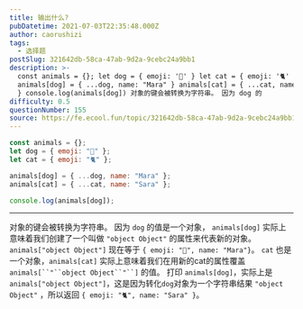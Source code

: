 ```yaml
---
title: 输出什么?
pubDatetime: 2021-07-03T22:35:48.000Z
author: caorushizi
tags:
  - 选择题
postSlug: 321642db-58ca-47ab-9d2a-9cebc24a9bb1
description: >-
  const animals = {}; let dog = { emoji: '🐶' } let cat = { emoji: '🐈' }
  animals[dog] = { ...dog, name: "Mara" } animals[cat] = { ...cat, name: "Sara"
  } console.log(animals[dog]) 对象的键会被转换为字符串。 因为 dog 的
difficulty: 0.5
questionNumber: 155
source: https://fe.ecool.fun/topic/321642db-58ca-47ab-9d2a-9cebc24a9bb1
---
```


```javascript
const animals = {};
let dog = { emoji: "🐶" };
let cat = { emoji: "🐈" };

animals[dog] = { ...dog, name: "Mara" };
animals[cat] = { ...cat, name: "Sara" };

console.log(animals[dog]);
```

---

对象的键会被转换为字符串。
因为 `dog` 的值是一个对象， `animals[dog]` 实际上意味着我们创建了一个叫做 `"object Object"` 的属性来代表新的对象。 `animals["object Object"]` 现在等于 `{ emoji: "🐶", name: "Mara"}`。
`cat` 也是一个对象，`animals[cat]` 实际上意味着我们在用新的cat的属性覆盖 `animals[``"``object Object``"``]` 的值。
打印 `animals[dog]`，实际上是`animals["object Object"]`，这是因为转化`dog`对象为一个字符串结果 `"object Object"` ，所以返回 `{ emoji: "🐈", name: "Sara" }`。
